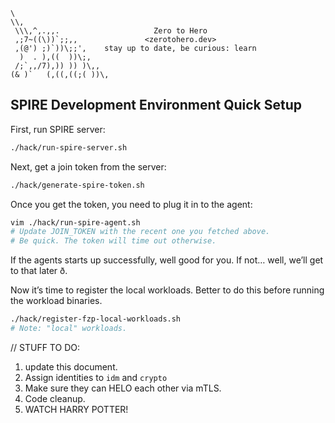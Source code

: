 ```text
\
\\,
 \\\,^,.,,.                     Zero to Hero
 ,;7~((\))`;;,,               <zerotohero.dev>
 ,(@') ;)`))\;;',    stay up to date, be curious: learn
  )  . ),((  ))\;,
 /;`,,/7),)) )) )\,,
(& )`   (,((,((;( ))\,
```

## SPIRE Development Environment Quick Setup

First, run SPIRE server:

```bash
./hack/run-spire-server.sh
```

Next, get a join token from the server:

```bash
./hack/generate-spire-token.sh
```

Once you get the token, you need to plug it in to the agent:

```bash 
vim ./hack/run-spire-agent.sh
# Update JOIN_TOKEN with the recent one you fetched above.
# Be quick. The token will time out otherwise.
```

If the agents starts up successfully, well good for you.
If not… well, we’ll get to that later ð.

Now it’s time to register the local workloads. Better to do this
before running the workload binaries.

```bash 
./hack/register-fzp-local-workloads.sh
# Note: "local" workloads.
```


// STUFF TO DO:
1. update this document.
2. Assign identities to `idm` and `crypto`
3. Make sure they can HELO each other via mTLS.
4. Code cleanup.
5. WATCH HARRY POTTER!
